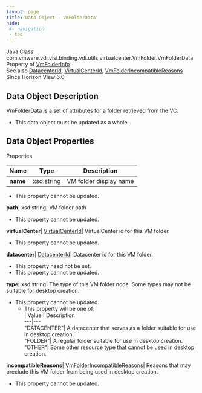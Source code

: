 ```yaml
---
layout: page
title: Data Object - VmFolderData
hide:
 #- navigation
 - toc
---
```






Java Class
    com.vmware.vdi.vlsi.binding.vdi.utils.virtualcenter.VmFolder.VmFolderData  
Property of
     [VmFolderInfo](vdi.utils.virtualcenter.VmFolder.VmFolderInfo.md#field_detail)  
See also
     [DatacenterId](vdi.entity.DatacenterId.md), [VirtualCenterId](vdi.entity.VirtualCenterId.md), [VmFolderIncompatibleReasons](vdi.utils.virtualcenter.VmFolder.VmFolderIncompatibleReasons.md)  
Since 
    Horizon View 6.0

## Data Object Description 

VmFolderData is a set of attributes for a folder retrieved from the VC. 

  * This data object must be updated as a whole.



## Data Object Properties

Properties

Name |  Type |  Description   
---|---|---  
**name**|  xsd:string|  VM folder display name   


* This property cannot be updated.

  
**path**|  xsd:string|  VM folder path   


* This property cannot be updated.

  
**virtualCenter**| [VirtualCenterId](vdi.entity.VirtualCenterId.md)|  VirtualCenter id for this VM folder.   


* This property cannot be updated.

  
**datacenter**| [DatacenterId](vdi.entity.DatacenterId.md)|  Datacenter id for this VM folder.   


* This property need not be set.
* This property cannot be updated.

  
**type**|  xsd:string|  The type of this VM folder node. Some types may not be suitable for desktop creation.   


* This property cannot be updated.
  * This property will be one of:  
|  Value |  Description   
---|---  
"DATACENTER"| A datacenter that serves as a folder suitable for use in desktop creation.  
"FOLDER"| A regular folder suitable for use in desktop creation.  
"OTHER"| Some other resource type that cannot be used in desktop creation.  

  
**incompatibleReasons**| [VmFolderIncompatibleReasons](vdi.utils.virtualcenter.VmFolder.VmFolderIncompatibleReasons.md)|  Reasons that may preclude this VM folder from being used in desktop creation.   


* This property cannot be updated.

  
  
  
  
  
  


